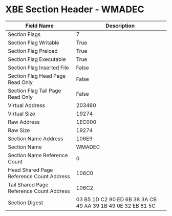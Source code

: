 # XBE Section Header - WMADEC

| Field Name | Description |
|---|---|
| Section Flags | 7 |
| Section Flag Writable | True |
| Section Flag Preload | True |
| Section Flag Executable | True |
| Section Flag Inserted File | False |
| Section Flag Head Page Read Only | False |
| Section Flag Tail Page Read Only | False |
| Virtual Address | 203460 |
| Virtual Size | 19274 |
| Raw Address | 1EC000 |
| Raw Size | 19274 |
| Section Name Address | 106E9 |
| Section Name | WMADEC |
| Section Name Reference Count | 0 |
| Head Shared Page Reference Count Address | 106C0 |
| Tail Shared Page Reference Count Address | 106C2 |
| Section Digest | 03 B5 1D C2 90 ED 6B 38 3A CB 49 AA 39 1B 49 0E 32 EB 81 5C |
